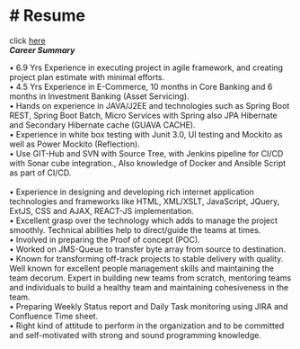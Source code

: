 <h1># Resume</h1> click <a href="https://github.com/v89vijay/Resume/blob/master/VijayBakare(JavaDeveloper)%20(1).pdf">here</a><br>
<b><i>Career Summary</i></b>

•	6.9 Yrs Experience in executing project in agile framework, and creating project plan estimate with minimal efforts.<br>
•	4.5 Yrs Experience in E-Commerce, 10 months in Core Banking and 6 months in Investment Banking (Asset Servicing).<br>
•	Hands on experience in JAVA/J2EE and technologies such as Spring Boot REST, Spring Boot Batch, Micro Services with Spring also JPA Hibernate and Secondary Hibernate cache (GUAVA CACHE).<br>
•	Experience in white box testing with Junit 3.0, UI testing and Mockito as well as Power Mockito (Reflection).<br>
•	Use GIT-Hub and SVN with Source Tree, with Jenkins pipeline for CI/CD with Sonar cube integration., Also knowledge of Docker and Ansible Script as part of CI/CD.<br>  
•	Experience in designing and developing rich internet application technologies and frameworks like HTML, XML/XSLT, JavaScript, JQuery, ExtJS, CSS and AJAX, REACT-JS implementation.<br>
•	Excellent grasp over the technology which adds to manage the project smoothly. Technical abilities help to direct/guide the teams at times.<br>
•	Involved in preparing the Proof of concept (POC).<br> 
•	Worked on JMS-Queue to transfer byte array from source to destination.<br> 
•	Known for transforming off-track projects to stable delivery with quality. Well known for excellent people management skills and maintaining the team decorum. Expert in building new teams from scratch, mentoring teams and individuals to build a healthy team and maintaining cohesiveness in the team.<br>
•	Preparing Weekly Status report and Daily Task monitoring using JIRA and Confluence Time sheet.<br>
•	Right kind of attitude to perform in the organization and to be committed and self-motivated with strong and sound programming knowledge.<br>


